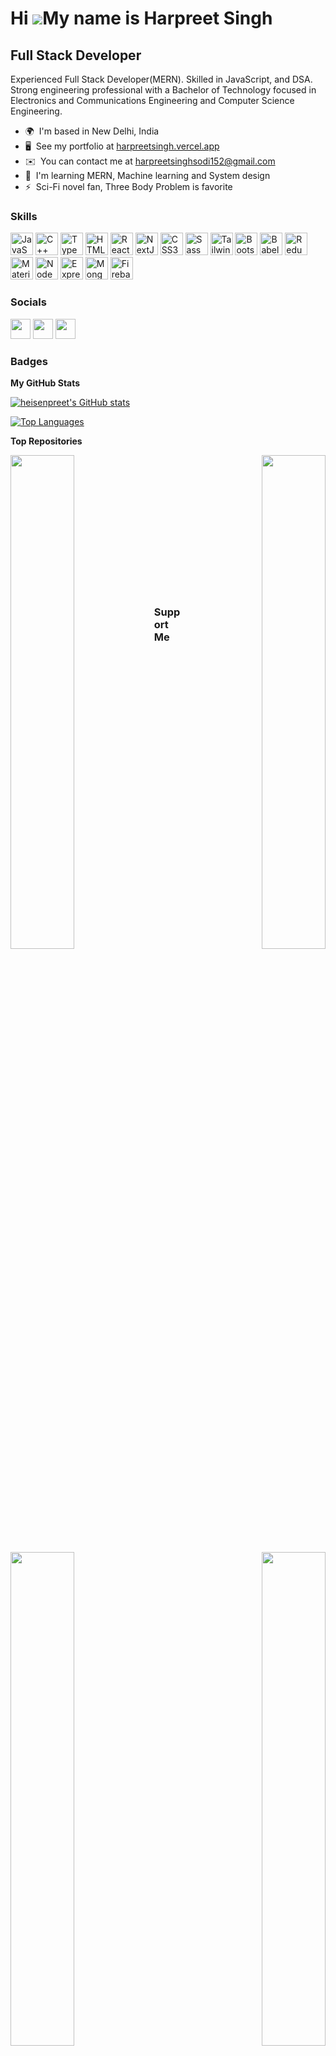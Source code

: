 Hi ![](https://user-images.githubusercontent.com/18350557/176309783-0785949b-9127-417c-8b55-ab5a4333674e.gif)My name is Harpreet Singh
======================================================================================================================================

Full Stack Developer
--------------------

Experienced Full Stack Developer(MERN). Skilled in JavaScript, and DSA. Strong engineering professional with a Bachelor of Technology focused in Electronics and Communications Engineering and Computer Science Engineering.

* 🌍  I'm based in New Delhi, India
* 🖥️  See my portfolio at [harpreetsingh.vercel.app](http://harpreetsingh.vercel.app/)
* ✉️  You can contact me at [harpreetsinghsodi152@gmail.com](mailto:harpreetsinghsodi152@gmail.com)
* 🧠  I'm learning MERN, Machine learning and System design
* ⚡  Sci-Fi novel fan, Three Body Problem is favorite

### Skills

<p align="left">
<a href="https://developer.mozilla.org/en-US/docs/Web/JavaScript" target="_blank" rel="noreferrer"><img src="https://raw.githubusercontent.com/danielcranney/readme-generator/main/public/icons/skills/javascript-colored.svg" width="36" height="36" alt="JavaScript" /></a>
<a href="https://docs.microsoft.com/en-us/cpp/?view=msvc-170" target="_blank" rel="noreferrer"><img src="https://raw.githubusercontent.com/danielcranney/readme-generator/main/public/icons/skills/cplusplus-colored.svg" width="36" height="36" alt="C++" /></a>
<a href="https://www.typescriptlang.org/" target="_blank" rel="noreferrer"><img src="https://raw.githubusercontent.com/danielcranney/readme-generator/main/public/icons/skills/typescript-colored.svg" width="36" height="36" alt="TypeScript" /></a>
<a href="https://developer.mozilla.org/en-US/docs/Glossary/HTML5" target="_blank" rel="noreferrer"><img src="https://raw.githubusercontent.com/danielcranney/readme-generator/main/public/icons/skills/html5-colored.svg" width="36" height="36" alt="HTML5" /></a>
<a href="https://reactjs.org/" target="_blank" rel="noreferrer"><img src="https://raw.githubusercontent.com/danielcranney/readme-generator/main/public/icons/skills/react-colored.svg" width="36" height="36" alt="React" /></a>
<a href="https://nextjs.org/docs" target="_blank" rel="noreferrer"><img src="https://raw.githubusercontent.com/danielcranney/readme-generator/main/public/icons/skills/nextjs-colored.svg" width="36" height="36" alt="NextJs" /></a>
<a href="https://www.w3.org/TR/CSS/#css" target="_blank" rel="noreferrer"><img src="https://raw.githubusercontent.com/danielcranney/readme-generator/main/public/icons/skills/css3-colored.svg" width="36" height="36" alt="CSS3" /></a>
<a href="https://sass-lang.com/" target="_blank" rel="noreferrer"><img src="https://raw.githubusercontent.com/danielcranney/readme-generator/main/public/icons/skills/sass-colored.svg" width="36" height="36" alt="Sass" /></a>
<a href="https://tailwindcss.com/" target="_blank" rel="noreferrer"><img src="https://raw.githubusercontent.com/danielcranney/readme-generator/main/public/icons/skills/tailwindcss-colored.svg" width="36" height="36" alt="TailwindCSS" /></a>
<a href="https://getbootstrap.com/" target="_blank" rel="noreferrer"><img src="https://raw.githubusercontent.com/danielcranney/readme-generator/main/public/icons/skills/bootstrap-colored.svg" width="36" height="36" alt="Bootstrap" /></a>
<a href="https://babeljs.io/" target="_blank" rel="noreferrer"><img src="https://raw.githubusercontent.com/danielcranney/readme-generator/main/public/icons/skills/babel-colored.svg" width="36" height="36" alt="Babel" /></a>
<a href="https://redux.js.org/" target="_blank" rel="noreferrer"><img src="https://raw.githubusercontent.com/danielcranney/readme-generator/main/public/icons/skills/redux-colored.svg" width="36" height="36" alt="Redux" /></a>
<a href="https://mui.com/" target="_blank" rel="noreferrer"><img src="https://raw.githubusercontent.com/danielcranney/readme-generator/main/public/icons/skills/materialui-colored.svg" width="36" height="36" alt="Material UI" /></a>
<a href="https://nodejs.org/en/" target="_blank" rel="noreferrer"><img src="https://raw.githubusercontent.com/danielcranney/readme-generator/main/public/icons/skills/nodejs-colored.svg" width="36" height="36" alt="NodeJS" /></a>
<a href="https://expressjs.com/" target="_blank" rel="noreferrer"><img src="https://raw.githubusercontent.com/danielcranney/readme-generator/main/public/icons/skills/express-colored.svg" width="36" height="36" alt="Express" /></a>
<a href="https://www.mongodb.com/" target="_blank" rel="noreferrer"><img src="https://raw.githubusercontent.com/danielcranney/readme-generator/main/public/icons/skills/mongodb-colored.svg" width="36" height="36" alt="MongoDB" /></a>
<a href="https://firebase.google.com/" target="_blank" rel="noreferrer"><img src="https://raw.githubusercontent.com/danielcranney/readme-generator/main/public/icons/skills/firebase-colored.svg" width="36" height="36" alt="Firebase" /></a>
</p>


### Socials

<p align="left"> <a href="https://www.github.com/heisenpreet" target="_blank" rel="noreferrer"><img src="https://raw.githubusercontent.com/danielcranney/readme-generator/main/public/icons/socials/github.svg" width="32" height="32" /></a> <a href="https://www.linkedin.com/in/harpreet-singh-a903a3170/" target="_blank" rel="noreferrer"><img src="https://raw.githubusercontent.com/danielcranney/readme-generator/main/public/icons/socials/linkedin.svg" width="32" height="32" /></a> <a href="http://www.medium.com/harpreetsinghsodi041" target="_blank" rel="noreferrer"><img src="https://raw.githubusercontent.com/danielcranney/readme-generator/main/public/icons/socials/medium.svg" width="32" height="32" /></a></p>

### Badges

<b>My GitHub Stats</b>

<a href="http://www.github.com/heisenpreet"><img src="https://github-readme-stats.vercel.app/api?username=heisenpreet&show_icons=true&hide=prs,issues,contribs&count_private=true&title_color=0891b2&text_color=0f172a&icon_color=0891b2&bg_color=ffffff&hide_border=true&show_icons=true" alt="heisenpreet's GitHub stats" /></a>

<a href="https://github.com/heisenpreet" align="left"><img src="https://github-readme-stats.vercel.app/api/top-langs/?username=heisenpreet&langs_count=10&title_color=0891b2&text_color=0f172a&icon_color=0891b2&bg_color=ffffff&hide_border=true&locale=en&custom_title=Top%20%Languages" alt="Top Languages" /></a>

<b>Top Repositories</b>

<div width="100%" align="center"><a href="https://github.com/heisenpreet/Planetary-Chai-Shop" align="left"><img align="left" width="45%" src="https://github-readme-stats.vercel.app/api/pin/?username=heisenpreet&repo=Planetary-Chai-Shop&title_color=0891b2&text_color=0f172a&icon_color=0891b2&bg_color=ffffff&hide_border=true&locale=en" /></a><a href="https://github.com/heisenpreet/MyBasket-ecommerce" align="right"><img align="right" width="45%" src="https://github-readme-stats.vercel.app/api/pin/?username=heisenpreet&repo=MyBasket-ecommerce&title_color=0891b2&text_color=0f172a&icon_color=0891b2&bg_color=ffffff&hide_border=true&locale=en" /></a></div><br /><br /><br /><br /><br /><br /><br />

<br /><br /><br /><br /><br />

<div width="100%" align="center"><a href="https://github.com/heisenpreet/harpreetsingh" align="left"><img align="left" width="45%" src="https://github-readme-stats.vercel.app/api/pin/?username=heisenpreet&repo=harpreetsingh&title_color=0891b2&text_color=0f172a&icon_color=0891b2&bg_color=ffffff&hide_border=true&locale=en" /></a><a href="https://github.com/heisenpreet/Haven-Homes" align="right"><img align="right" width="45%" src="https://github-readme-stats.vercel.app/api/pin/?username=heisenpreet&repo=Haven-Homes&title_color=0891b2&text_color=0f172a&icon_color=0891b2&bg_color=ffffff&hide_border=true&locale=en" /></a></div>

### Support Me

<a href="https://www.buymeacoffee.com/harpreetsi3"><img src="https://cdn.buymeacoffee.com/buttons/v2/default-yellow.png" width="200" /></a>
